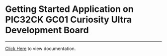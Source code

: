 # Getting Started Application on PIC32CK GC01 Curiosity Ultra Development Board

-------

[Click Here](https://onlinedocs.microchip.com/v2/keyword-lookup?keyword=PIC32CK_GC01_CULT_GETTING_STARTED&redirect=true) to view documentation.